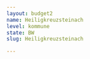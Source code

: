```yaml
---
layout: budget2
name: Heiligkreuzsteinach
level: kommune
state: BW
slug: Heiligkreuzsteinach

---
```



